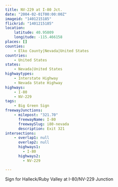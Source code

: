 ```yaml
---
title: NV-229 at I-80 Jct.
date: "2004-02-01T00:00:00Z"
imageid: "1401215185"
flickrid: "1401215185"
location:
    latitude: 40.95809
    longitude: -115.466158
places: []
counties:
    - Elko County|Nevada|United States
countries:
    - United States
states:
    - Nevada|United States
highwaytypes:
    - Interstate Highway
    - Nevada State Highway
highways:
    - I-80
    - NV-229
tags:
    - Big Green Sign
freewayJunctions:
    - milepost: "321.70"
      freewayName: I-80
      freewaySlug: i80-nevada
      description: Exit 321
intersections:
    - overlap1: null
      overlap2: null
      highways1:
        - I-80
      highways2:
        - NV-229

---
```

Sign for Halleck/Ruby Valley at I-80/NV-229 Junction